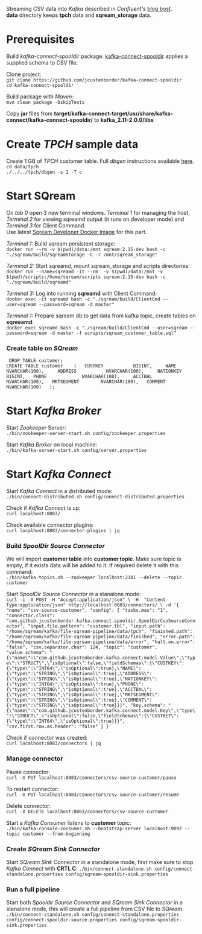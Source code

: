 Streaming CSV data into _Kafka_ described in _Confluent's_ [blog bost](https://www.confluent.io/blog/ksql-in-action-enriching-csv-events-with-data-from-rdbms-into-AWS/).  
**data** directory keeps **tpch** data and **sqream_storage** data.  

# Prerequisites
Build _kafka-connect-spooldir_ package. [kafka-connect-spooldir](https://github.com/jcustenborder/kafka-connect-spooldir) applies a supplied schema to CSV file.  

Clone project:  
`git clone https://github.com/jcustenborder/kafka-connect-spooldir`  
`cd kafka-connect-spooldir`  

Build package with _Maven_:  
`mvn clean package -DskipTests`  

Copy **jar** files from **target/kafka-connect-target/usr/share/kafka-connect/kafka-connect-spooldir/**  to **kafka_2.11-2.0.0/libs**  

# Create _TPCH_ sample data
Create 1 GB of _TPCH_ customer table. Full _dbgen_ instructions available [here](https://github.com/electrum/tpch-dbgen).  
`cd data/tpch`  
`./../../tpch/dbgen -s 1 -T c`  


# Start SQream
On _tab 0_ open 3 new terminal windows. _Terminal 1_ for managing the host, _Terminal 2_ for viewing sqreamd output (it runs on developer mode) and _Terminal 3_ for Client Command.  
Use latest [Sqream Developer Docker Image](http://gitlab.sq.l/DevOps/sqream-developer) for this part.  

_Terminal 1:_  Build sqream persistent storage:  
`docker run --rm -v $(pwd)/data:/mnt sqream:2.15-dev bash -c "./sqream/build/SqreamStorage -C -r /mnt/sqream_storage"`  

_Terminal 2:_  Start sqreamd, mount sqream_storage and scripts directories:  
`docker run --name=sqreamd -it --rm  -v $(pwd)/data:/mnt -v $(pwd)/scripts:/home/sqream/scripts sqream:2.15-dev bash -c "./sqream/build/sqreamd"`  

_Terminal 3:_  Log into running **sqreamd** with Client Command:  
`docker exec -it sqreamd bash -c "./sqream/build/ClientCmd --user=sqream --password=sqream -d master"`  

_Terminal 1:_  Prepare sqream db to get data from kafka topic, create tables on **sqreeamd**:  
`docker exec sqreamd bash -c "./sqream/build/ClientCmd --user=sqream --password=sqream -d master -f scripts/sqream_customer_table.sql"`  

### Create table on _SQream_

` DROP TABLE customer;`  
` CREATE TABLE customer    (  
                            CUSTKEY           BIGINT,    
                            NAME              NVARCHAR(100),    
                            ADDRESS           NVARCHAR(100),    
                            NATIONKEY         BIGINT,  
                            PHONE             NVARCHAR(100),    
                            ACCTBAL           NVARCHAR(100),  
                            MKTSEGMENT        NVARCHAR(100),  
                            COMMENT           NVARCHAR(100)  
                        );  
`
# Start _Kafka Broker_  
Start _Zookeeper_ Server:  
`./bin/zookeeper-server-start.sh config/zookeeper.properties`  

Start _Kafka Broker_ on local machine:  
`./bin/kafka-server-start.sh config/server.properties`  

# Start _Kafka Connect_
Start _Kafka Connect_ in a distributed mode:  
`./bin/connect-distributed.sh config/connect-distributed.properties`  

Check if _Kafka Connect_ is up:  
`curl localhost:8083/`  

Check available connector plugins:  
`curl localhost:8083/connector-plugins | jq`  

### Build _SpoolDir Source Connector_
We will import **customer table** into **customer topic**. Make sure topic is empty, if it exists data will be added to it. If required delete it with this command:  
`./bin/kafka-topics.sh --zookeeper localhost:2181 --delete --topic customer`  

Start _SpoolDir Source Connector_ in a stanalone mode:  
`curl -i -X POST -H "Accept:application/json" \
    -H  "Content-Type:application/json" http://localhost:8083/connectors/ \
    -d '{
  "name": "csv-source-customer",
  "config": {
    "tasks.max": "1",
    "connector.class": "com.github.jcustenborder.kafka.connect.spooldir.SpoolDirCsvSourceConnector",
    "input.file.pattern": "customer.tbl",
    "input.path": "/home/sqream/kafka/file-sqream-pipeline/data/tpch",
    "finished.path": "/home/sqream/kafka/file-sqream-pipeline/data/finished",
    "error.path": "/home/sqream/kafka/file-sqream-pipeline/data/error",
    "halt.on.error": "false",
    "csv.separator.char": 124,
    "topic": "customer",
    "value.schema": "{\"name\":\"com.github.jcustenborder.kafka.connect.model.Value\",\"type\":\"STRUCT\",\"isOptional\":false,\"fieldSchemas\":{\"CUSTKEY\":{\"type\":\"INT64\",\"isOptional\":true},\"NAME\":{\"type\":\"STRING\",\"isOptional\":true},\"ADDRESS\":{\"type\":\"STRING\",\"isOptional\":true},\"NATIONKEY\":{\"type\":\"INT64\",\"isOptional\":true},\"PHONE\":{\"type\":\"STRING\",\"isOptional\":true},\"ACCTBAL\":{\"type\":\"STRING\",\"isOptional\":true},\"MKTSEGMENT\":{\"type\":\"STRING\",\"isOptional\":true},\"COMMENT\":{\"type\":\"STRING\",\"isOptional\":true}}}",
    "key.schema": "{\"name\":\"com.github.jcustenborder.kafka.connect.model.Key\",\"type\":\"STRUCT\",\"isOptional\":false,\"fieldSchemas\":{\"CUSTKEY\":{\"type\":\"INT64\",\"isOptional\":true}}}",
    "csv.first.row.as.header": "false"
  }
}'`  

Check if connector was created:  
`curl localhost:8083/connectors | jq`  

### Manage connector
Pause connector:  
`curl -X PUT localhost:8083/connectors/csv-source-customer/pause`  

To restart connector:  
`curl -X PUT localhost:8083/connectors/csv-source-customer/resume`  

Delete connector:  
`curl -X DELETE localhost:8083/connectors/csv-source-customer`  


Start a _Kafka Consumer_ listens to **customer** topic:  
`./bin/kafka-console-consumer.sh --bootstrap-server localhost:9092 --topic customer --from-beginning`  

### Create _SQream Sink Connector_
Start _SQream Sink Connector_ in a standalone mode, first make sure to stop _Kafka Connect_ with **CRTL C**:
`./bin/connect-standalone.sh config/connect-standalone.properties config/sqream-spooldir-sink.properties`  

### Run a full pipeline
Start both _Spooldir Source Connector_ and  _SQream Sink Connector_ in a stanalone mode, this will create a full pipeline from CSV file to _SQream_.  
`./bin/connect-standalone.sh config/connect-standalone.properties config/connect-spooldir-source.properties config/sqream-spooldir-sink.properties`  






